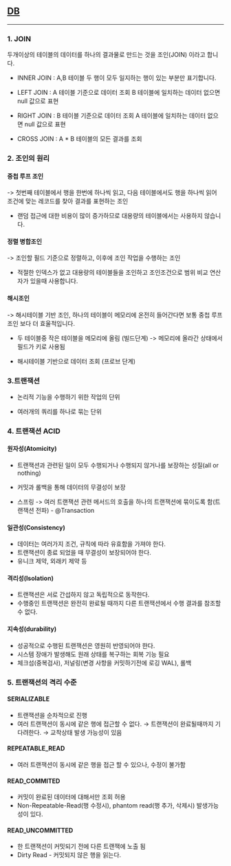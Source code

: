 ## [DB]()

---

### 1. JOIN

두개이상의 테이블의 데이터를 하나의 결과물로 만드는 것을 조인(JOIN) 이라고 합니다.

- INNER JOIN : A,B 테이블 두 행이 모두 일지하는 행이 있는 부분만 표기합니다.

- LEFT JOIN : A 테이블 기준으로 데이터 조회 B 테이블에 일치하는 데이터 없으면 null 값으로 표현

- RIGHT JOIN : B 테이블 기준으로 데이터 조회 A 테이블에 일치하는 데이터 없으면 null 값으로 표현

- CROSS JOIN : A \* B 테이블의 모든 결과를 조회

### 2. 조인의 원리

#### 중첩 루프 조인

-> 첫번째 테이블에서 행을 한번에 하나씩 읽고, 다음 테이블에서도 행을 하나씩 읽어 조건에 맞는 레코드를 찾아 결과를 표현하는 조인

- 랜덤 접근에 대한 비용이 많이 증가하므로 대용량의 테이블에서는 사용하지 않습니다.

#### 정렬 병합조인

-> 조인할 필드 기준으로 정렬하고, 이후에 조인 작업을 수행하는 조인

- 적절한 인덱스가 없고 대용량의 테이블들을 조인하고 조인조건으로 범위 비교 연산자가 있을때 사용합니다.

#### 해시조인

-> 해시테이블 기반 조인, 하나의 테이블이 메모리에 온전히 들어간다면 보통 중첩 루프 조인 보다 더 효울적입니다.

- 두 테이블중 작은 테이블을 메모리에 올림 (빌드단계) -> 메모리에 올라간 상태에서 필드가 키로 사용됨

- 해시테이블 기반으로 데이터 조회 (프로브 단계)

### 3.트랜잭션

- 논리적 기능을 수행하기 위한 작업의 단위

- 여러개의 쿼리를 하나로 묶는 단위

### 4. 트랜잭션 ACID

#### 원자성(Atomicity)

- 트랜잭션과 관련된 일이 모두 수행되거나 수행되지 않거나를 보장하는 성질(all or nothing)

- 커밋과 롤백을 통해 데이터의 무결성이 보장

- 스프링 -> 여러 트랜잭션 관련 메서드의 호출을 하나의 트랜잭션에 묶이도록 함(트랜잭션 전파) - @Transaction

#### 일관성(Consistency)

- 데이터는 여러가지 조건, 규칙에 따라 유효함을 가져야 한다.
- 트랜잭션이 종료 되었을 때 무결성이 보장되어야 한다.
- 유니크 제약, 외래키 제약 등

#### 격리성(Isolation)

- 트랜잭션은 서로 간섭하지 않고 독립적으로 동작한다.
- 수행중인 트랜잭션은 완전히 완료될 때까지 다른 트랜잭션에서 수행 결과를 참조할 수 없다.

#### 지속성(durability)

- 성공적으로 수행된 트랜잭션은 영원히 반영되어야 한다.
- 시스템 장애가 발생해도 원래 상태를 복구하는 회복 기능 필요
- 체크섬(중복검사), 저널링(변경 사항을 커밋하기전에 로깅 WAL), 롤백

### 5. 트랜잭션의 격리 수준

#### SERIALIZABLE

- 트랜잭션을 순차적으로 진행
- 여러 트랜잭션이 동시에 같은 행에 접근할 수 없다. → 트랜잭션이 완료될때까지 기다려한다. → 교착상태 발생 가능성이 있음

#### REPEATABLE_READ

- 여러 트랜잭션이 동시에 같은 행을 접근 할 수 있으나, 수정이 불가함

#### READ_COMMITED

- 커밋이 완료된 데이터에 대해서만 조회 허용
- Non-Repeatable-Read(행 수정시), phantom read(행 추가, 삭제시) 발생가능성이 있다.

#### READ_UNCOMMITTED

- 한 트랜잭션이 커밋되기 전에 다른 트랜잭에 노출 됨
- Dirty Read - 커밋되지 않은 행을 읽는다.
